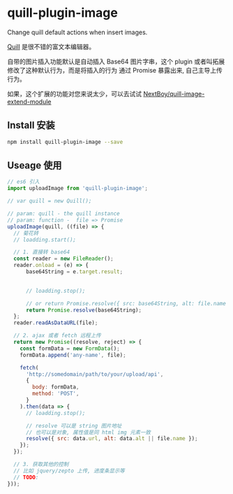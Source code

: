 # quill-plugin-image

Change quill default actions when insert images.

[Quill](https://quilljs.com/docs/quickstart/) 是很不错的富文本编辑器。

自带的图片插入功能默认是自动插入 Base64 图片字串，这个 plugin 或者叫拓展修改了这种默认行为，而是将插入的行为 通过 Promise 暴露出来, 自己主导上传行为。

如果，这个扩展的功能对您来说太少，可以去试试  [NextBoy/quill-image-extend-module](https://github.com/NextBoy/quill-image-extend-module)

## Install 安装

```bash
npm install quill-plugin-image --save
```

## Useage 使用
```javascript
// es6 引入
import uploadImage from 'quill-plugin-image';

// var quill = new Quill();

// param: quill - the quill instance
// param: function -  file => Promise
uploadImage(quill, ((file) => {
  // 菊花转
  // loadding.start();

  // 1. 直接转 base64
  const reader = new FileReader();
  reader.onload = (e) => {
      base64String = e.target.result;

      
      // loadding.stop();

      // or return Promise.resolve({ src: base64String, alt: file.name });
      return Promise.resolve(base64String);
  };
  reader.readAsDataURL(file);

  // 2. ajax 或者 fetch 远程上传
  return new Promise((resolve, reject) => {
    const formData = new FormData();
    formData.append('any-name', file);

    fetch(
      'http://somedomain/path/to/your/upload/api',
      {
        body: formData,
        method: 'POST',
      }
    ).then(data => {
      // loadding.stop();

      // resolve 可以是 string 图片地址
      // 也可以是对象, 属性值是同 html img 元素一致
      resolve({ src: data.url, alt: data.alt || file.name });
    });
  });

  // 3. 获取其他的控制
  // 比如 jquery/zepto 上传, 进度条显示等
  // TODO:
}));
```